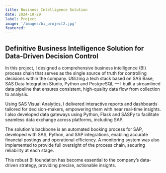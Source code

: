 ```yaml
---
title: Business Intelligence Solution
date: 2024-10-29
label: Project
image: '/images/bi_project2.jpg'
featured:
---
```

## Definitive Business Intelligence Solution for Data-Driven Decision Control

In this project, I designed a comprehensive business intelligence (BI) process chain that serves as the single source of truth for controlling decisions within the company. Utilizing a tech stack based on  SAS Base, SAS Data Integration Studio, Python and PostgreSQL — I built a streamlined data pipeline that ensures consistent, high-quality data flow from collection to analysis.

Using SAS Visual Analytics, I delivered interactive reports and dashboards tailored for decision-makers, empowering them with near real-time insights. I also developed data gateways using Python, Flask and SASPy to facilitate seamless data exchange across platforms, including SAP.

The solution's backbone is an automated booking process for SAP, developed with SAS, Python, and SAP integrations, enabling accurate financial postings and operational efficiency. A monitoring system was also implemented to provide full oversight of the process chain, securing reliability at each stage.

This robust BI foundation has become essential to the company’s data-driven strategy, providing precise, actionable insights.
